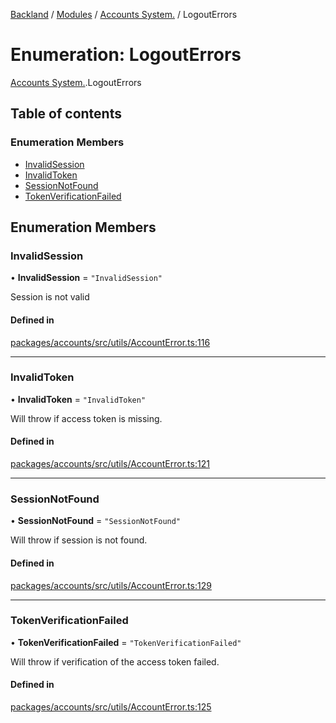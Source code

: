 [Backland](../README.md) / [Modules](../modules.md) / [Accounts System.](../modules/Accounts_System_.md) / LogoutErrors

# Enumeration: LogoutErrors

[Accounts System.](../modules/Accounts_System_.md).LogoutErrors

## Table of contents

### Enumeration Members

- [InvalidSession](Accounts_System_.LogoutErrors.md#invalidsession)
- [InvalidToken](Accounts_System_.LogoutErrors.md#invalidtoken)
- [SessionNotFound](Accounts_System_.LogoutErrors.md#sessionnotfound)
- [TokenVerificationFailed](Accounts_System_.LogoutErrors.md#tokenverificationfailed)

## Enumeration Members

### InvalidSession

• **InvalidSession** = ``"InvalidSession"``

Session is not valid

#### Defined in

[packages/accounts/src/utils/AccountError.ts:116](https://github.com/antoniopresto/darch/blob/c5cd1c8/packages/accounts/src/utils/AccountError.ts#L116)

___

### InvalidToken

• **InvalidToken** = ``"InvalidToken"``

Will throw if access token is missing.

#### Defined in

[packages/accounts/src/utils/AccountError.ts:121](https://github.com/antoniopresto/darch/blob/c5cd1c8/packages/accounts/src/utils/AccountError.ts#L121)

___

### SessionNotFound

• **SessionNotFound** = ``"SessionNotFound"``

Will throw if session is not found.

#### Defined in

[packages/accounts/src/utils/AccountError.ts:129](https://github.com/antoniopresto/darch/blob/c5cd1c8/packages/accounts/src/utils/AccountError.ts#L129)

___

### TokenVerificationFailed

• **TokenVerificationFailed** = ``"TokenVerificationFailed"``

Will throw if verification of the access token failed.

#### Defined in

[packages/accounts/src/utils/AccountError.ts:125](https://github.com/antoniopresto/darch/blob/c5cd1c8/packages/accounts/src/utils/AccountError.ts#L125)
